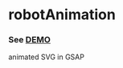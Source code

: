 # robotAnimation

### See [DEMO](https://paulinastefanska.github.io/robotAnimation)

animated SVG in GSAP
